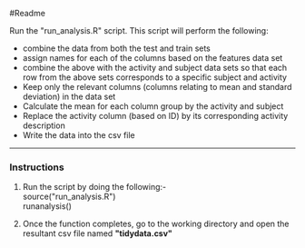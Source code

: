 #Readme

Run the "run_analysis.R" script.
This script will perform the following:
* combine the data from both the test and train sets
* assign names for each of the columns based on the features data set
* combine the above with the activity and subject data sets so that each row from the above sets corresponds to a specific subject and activity
* Keep only the relevant columns (columns relating to mean and standard deviation) in the data set
* Calculate the mean for each column group by the activity and subject
* Replace the activity column (based on ID) by its corresponding activity description
* Write the data into the csv file
---

### Instructions
1. Run the script by doing the following:-  
	source("run_analysis.R")  
	runanalysis()  
	
2. Once the function completes, go to the working directory and open the resultant csv file named **"tidydata.csv"**  

